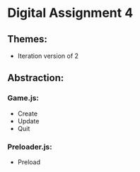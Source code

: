 # Digital Assignment 4



## Themes:
- Iteration version of 2



## Abstraction:
### Game.js:
- Create
- Update
- Quit

### Preloader.js:
- Preload